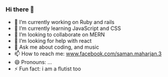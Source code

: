 ### Hi there 👋

- 🔭 I’m currently working on Ruby and rails
- 🌱 I’m currently learning JavaScript and CSS
- 👯 I’m looking to collaborate on MERN
- 🤔 I’m looking for help with react
- 💬 Ask me about coding, and music
- 📫 How to reach me: www.facebook.com/saman.maharjan.3
- 😄 Pronouns: ...
- ⚡ Fun fact: i am a flutist too

